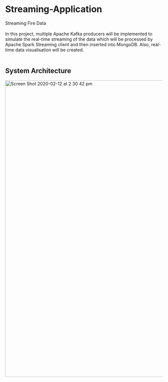 # Streaming-Application 
Streaming Fire Data
<br></br>
In this project, multiple Apache Kafka producers will be implemented to simulate the real-time streaming of the data which will be processed by Apache Spark Streaming client and then inserted into MongoDB. Also, real-time data visualisation will be created.
<br></br>

## System Architecture
<img width="945" alt="Screen Shot 2020-02-12 at 2 30 42 pm" src="https://user-images.githubusercontent.com/40382496/74300715-c5feb200-4da4-11ea-8df4-d7d8ec99a4a8.png">

